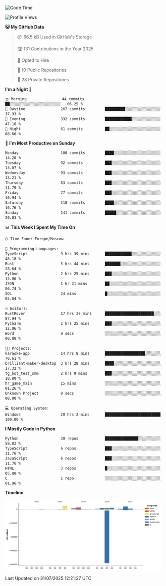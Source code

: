 <!--START_SECTION:waka-->
![Code Time](http://img.shields.io/badge/Code%20Time-771%20hrs%2024%20mins-blue)

![Profile Views](http://img.shields.io/badge/Profile%20Views-0-blue)

**🐱 My GitHub Data** 

> 📦 66.5 kB Used in GitHub's Storage 
 > 
> 🏆 131 Contributions in the Year 2025
 > 
> 💼 Opted to Hire
 > 
> 📜 10 Public Repositories 
 > 
> 🔑 28 Private Repositories 
 > 
**I'm a Night 🦉** 

```text
🌞 Morning                44 commits          ██░░░░░░░░░░░░░░░░░░░░░░░   06.25 % 
🌆 Daytime                267 commits         █████████░░░░░░░░░░░░░░░░   37.93 % 
🌃 Evening                332 commits         ████████████░░░░░░░░░░░░░   47.16 % 
🌙 Night                  61 commits          ██░░░░░░░░░░░░░░░░░░░░░░░   08.66 % 
```
📅 **I'm Most Productive on Sunday** 

```text
Monday                   100 commits         ████░░░░░░░░░░░░░░░░░░░░░   14.20 % 
Tuesday                  92 commits          ███░░░░░░░░░░░░░░░░░░░░░░   13.07 % 
Wednesday                93 commits          ███░░░░░░░░░░░░░░░░░░░░░░   13.21 % 
Thursday                 83 commits          ███░░░░░░░░░░░░░░░░░░░░░░   11.79 % 
Friday                   77 commits          ███░░░░░░░░░░░░░░░░░░░░░░   10.94 % 
Saturday                 118 commits         ████░░░░░░░░░░░░░░░░░░░░░   16.76 % 
Sunday                   141 commits         █████░░░░░░░░░░░░░░░░░░░░   20.03 % 
```


📊 **This Week I Spent My Time On** 

```text
🕑︎ Time Zone: Europe/Moscow

💬 Programming Languages: 
TypeScript               9 hrs 39 mins       ████████████░░░░░░░░░░░░░   48.18 % 
Rust                     5 hrs 44 mins       ███████░░░░░░░░░░░░░░░░░░   28.64 % 
Python                   2 hrs 25 mins       ███░░░░░░░░░░░░░░░░░░░░░░   12.06 % 
JSON                     1 hr 21 mins        ██░░░░░░░░░░░░░░░░░░░░░░░   06.74 % 
SQL                      24 mins             █░░░░░░░░░░░░░░░░░░░░░░░░   02.04 % 

🔥 Editors: 
RustRover                17 hrs 37 mins      ██████████████████████░░░   87.94 % 
PyCharm                  2 hrs 25 mins       ███░░░░░░░░░░░░░░░░░░░░░░   12.06 % 
Word                     0 secs              ░░░░░░░░░░░░░░░░░░░░░░░░░   00.00 % 

🐱‍💻 Projects: 
karaoke-app              14 hrs 8 mins       ██████████████████░░░░░░░   70.61 % 
brilliant-maker-desktop  3 hrs 28 mins       ████░░░░░░░░░░░░░░░░░░░░░   17.32 % 
tg_bot_test_smm          2 hrs 9 mins        ███░░░░░░░░░░░░░░░░░░░░░░   10.80 % 
hr_game_main             15 mins             ░░░░░░░░░░░░░░░░░░░░░░░░░   01.26 % 
Unknown Project          0 secs              ░░░░░░░░░░░░░░░░░░░░░░░░░   00.00 % 

💻 Operating System: 
Windows                  20 hrs 2 mins       █████████████████████████   100.00 % 
```

**I Mostly Code in Python** 

```text
Python                   30 repos            ███████████████░░░░░░░░░░   58.82 % 
TypeScript               6 repos             ███░░░░░░░░░░░░░░░░░░░░░░   11.76 % 
JavaScript               6 repos             ███░░░░░░░░░░░░░░░░░░░░░░   11.76 % 
HTML                     3 repos             █░░░░░░░░░░░░░░░░░░░░░░░░   05.88 % 
C                        1 repo              ░░░░░░░░░░░░░░░░░░░░░░░░░   01.96 % 
```



**Timeline**

![Lines of Code chart](https://raw.githubusercontent.com/adlemx/adlemx/main/assets/bar_graph.png)


 Last Updated on 31/07/2025 12:21:27 UTC
<!--END_SECTION:waka-->
